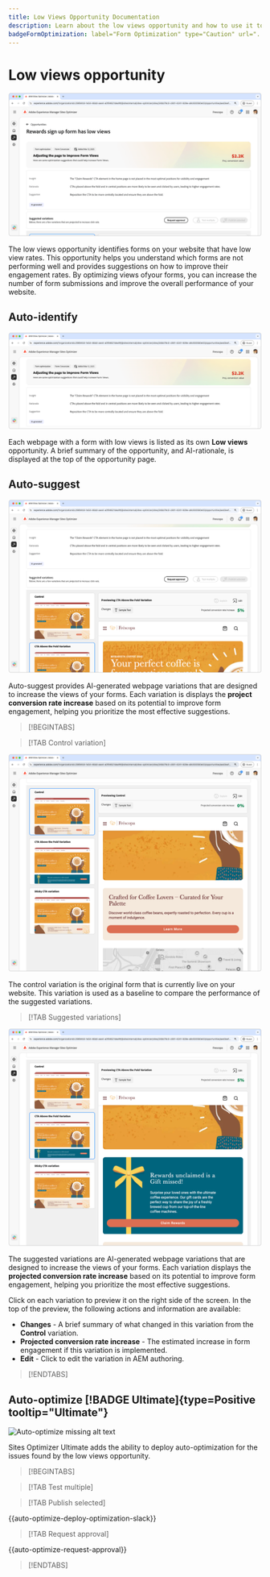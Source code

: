 ```yaml
---
title: Low Views Opportunity Documentation
description: Learn about the low views opportunity and how to use it to improve form engagement on your website.
badgeFormOptimization: label="Form Optimization" type="Caution" url="../../opportunity-types/form-optimization.md" tooltip="Form Optimization"
---
```


# Low views opportunity

![Low views opportunity](./assets/low-views/hero.png)

The low views opportunity identifies forms on your website that have low view rates. This opportunity helps you understand which forms are not performing well and provides suggestions on how to improve their engagement rates. By optimizing views ofyour forms, you can increase the number of form submissions and improve the overall performance of your website.

## Auto-identify

![Auto-identify ow views](./assets/low-views/auto-identify.png)

Each webpage with a form with low views is listed as its own **Low views** opportunity. A brief summary of the opportunity, and AI-rationale, is displayed at the top of the opportunity page.

## Auto-suggest

![Auto-suggest low views](./assets/low-views/auto-suggest.png)

Auto-suggest provides AI-generated webpage variations that are designed to increase the views of your forms. Each variation is displays the **project conversion rate increase** based on its potential to improve form engagement, helping you prioritize the most effective suggestions.

>[!BEGINTABS]

>[!TAB Control variation]

![Control variations](./assets/low-views/control-variation.png)

The control variation is the original form that is currently live on your website. This variation is used as a baseline to compare the performance of the suggested variations.

>[!TAB Suggested variations]

![Suggested variations](./assets/low-views/suggested-variations.png)

The suggested variations are AI-generated webpage variations that are designed to increase the views of your forms. Each variation displays the **projected conversion rate increase** based on its potential to improve form engagement, helping you prioritize the most effective suggestions.

Click on each variation to preview it on the right side of the screen. In the top of the preview, the following actions and information are available:

* **Changes** - A brief summary of what changed in this variation from the **Control** variation.
* **Projected conversion rate increase** - The estimated increase in form engagement if this variation is implemented.
* **Edit** - Click to edit the variation in AEM authoring.

>[!ENDTABS]

## Auto-optimize [!BADGE Ultimate]{type=Positive tooltip="Ultimate"}


![Auto-optimize missing alt text](./assets/low-viewsauto-optimize.png)

Sites Optimizer Ultimate adds the ability to deploy auto-optimization for the issues found by the low views opportunity.

>[!BEGINTABS]

>[!TAB Test multiple]


>[!TAB Publish selected]

{{auto-optimize-deploy-optimization-slack}}

>[!TAB Request approval]

{{auto-optimize-request-approval}}

>[!ENDTABS]
